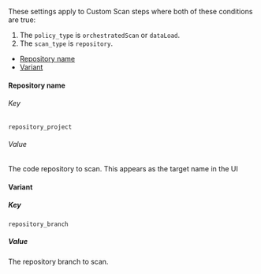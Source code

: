 These settings apply to Custom Scan steps where both of these conditions are true:
1. The `policy_type` is `orchestratedScan` or `dataLoad`.
2. The `scan_type` is `repository`.

<!-- TOC start (generated with https://github.com/derlin/bitdowntoc) -->

- [Repository name](#repository-name)
- [Variant](#variant)

<!-- TOC end -->

#### Repository name

###### Key

```
repository_project
```
###### Value
The code repository to scan. This appears as the target name in the UI

#### Variant

##### Key
```
repository_branch
```

##### Value
The repository branch to scan.
